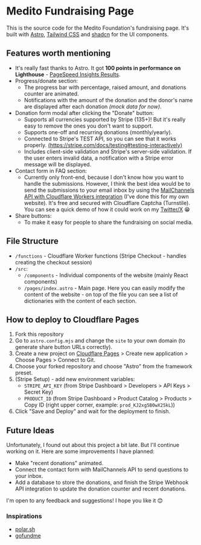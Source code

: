 # Medito Fundraising Page

This is the source code for the Medito Foundation's fundraising page. It's built with [Astro](https://astro.build), [Tailwind CSS](https://tailwindcss.com) and
[shadcn](https://ui.shadcn.com/) for the UI components.

## Features worth mentioning

- It's really fast thanks to Astro. It got **100 points in performance on Lighthouse** - [PageSpeed Insights Results](https://pagespeed.web.dev/analysis/https-medito-fundraising-page-pages-dev/1sh90z9bv7?form_factor=mobile).
- Progress/donate section:
  - The progress bar with percentage, raised amount, and donations counter are animated.
  - Notifications with the amount of the donation and the donor's name are displayed after each donation *(mock data for now)*.
- Donation form modal after clicking the "Donate" button:
  - Supports all currencies supported by Stripe (135+)! But it's really easy to remove the ones you don't want to support.
  - Supports one-off and recurring donations (monthly/yearly).
  - Connected to Stripe's TEST API, so you can see that it works properly. [(https://stripe.com/docs/testing#testing-interactively)](https://stripe.com/docs/testing#testing-interactively)
  - Includes client-side validation and Stripe's server-side validation. If the user enters invalid data, a notification with a Stripe error message will be displayed.
- Contact form in FAQ section:
  - Currently only front-end, because I don't know how you want to handle the submissions. However, I think the best idea would be to send the submissions to your email inbox by using the [MailChannels API with Cloudflare Workers integration](https://blog.cloudflare.com/sending-email-from-workers-with-mailchannels/) (I've done this for my own website). It's free and secured with Cloudflare Captcha (Turnstile). You can see a quick demo of how it could work on my [Twitter/X](https://x.com/rivenintech/status/1716572548106694849) 😁
- Share buttons:
  - To make it easy for people to share the fundraising on social media.

## File Structure

- `/functions` - Cloudflare Worker functions (Stripe Checkout - handles creating the checkout session)
- `/src`:
  - `/components` - Individual components of the website (mainly React components)
  - `/pages/index.astro` - Main page. Here you can easily modify the content of the website - on top of the file you can see a list of dictionaries with the content of each section.

## How to deploy to Cloudflare Pages

1. Fork this repository
2. Go to `astro.config.mjs` and change the `site` to your own domain (to generate share button URLs correctly).
3. Create a new project on [Cloudflare Pages](https://pages.cloudflare.com/) > Create new application > Choose Pages > Connect to Git.
4. Choose your forked repository and choose "Astro" from the framework preset.
5. (Stripe Setup) - add new environment variables:
    - `STRIPE_API_KEY` (from Stripe Dashboard > Developers > API Keys > Secret Key)
    - `PRODUCT_ID` (from Stripe Dashboard > Product Catalog > Products > Copy ID (right upper corner, example: `prod_KJ2xg5B0wX25kL`))
6. Click "Save and Deploy" and wait for the deployment to finish.

## Future Ideas

Unfortunately, I found out about this project a bit late. But I'll continue working on it. Here are some improvements I have planned:

- Make "recent donations" animated.
- Connect the contact form with MailChannels API to send questions to your inbox.
- Add a database to store the donations, and finish the Stripe Webhook API integration to update the donation counter and recent donations.

I'm open to any feedback and suggestions! I hope you like it 😊

### Inspirations

- [polar.sh](https://polar.sh/meditohq/medito-app/issues/195)
- [gofundme](https://www.gofundme.com/f/the-gifted-event)

